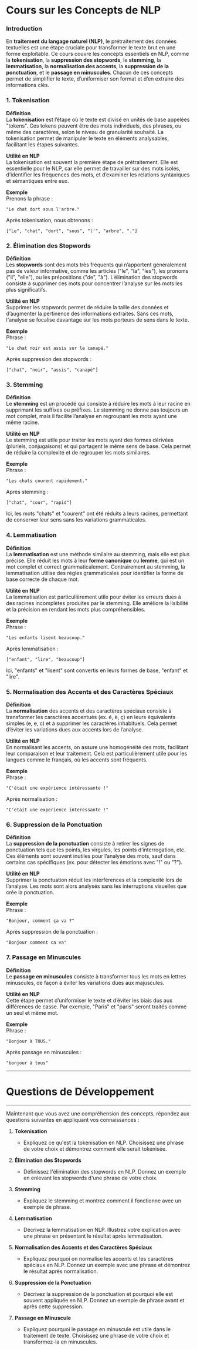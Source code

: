 # Cours sur les Concepts de NLP

### Introduction

En **traitement du langage naturel (NLP)**, le prétraitement des données textuelles est une étape cruciale pour transformer le texte brut en une forme exploitable. Ce cours couvre les concepts essentiels en NLP, comme la **tokenisation**, la **suppression des stopwords**, le **stemming**, la **lemmatisation**, la **normalisation des accents**, la **suppression de la ponctuation**, et le **passage en minuscules**. Chacun de ces concepts permet de simplifier le texte, d’uniformiser son format et d’en extraire des informations clés. 

### 1. Tokenisation

**Définition**  
La **tokenisation** est l’étape où le texte est divisé en unités de base appelées "tokens". Ces tokens peuvent être des mots individuels, des phrases, ou même des caractères, selon le niveau de granularité souhaité. La tokenisation permet de manipuler le texte en éléments analysables, facilitant les étapes suivantes.

**Utilité en NLP**  
La tokenisation est souvent la première étape de prétraitement. 
Elle est essentielle pour le NLP, car elle permet de travailler sur des mots isolés, d’identifier les fréquences des mots, et d’examiner les relations syntaxiques et sémantiques entre eux.

**Exemple**  
Prenons la phrase :  
```plaintext
"Le chat dort sous l'arbre."
```
Après tokenisation, nous obtenons :  
```plaintext
["Le", "chat", "dort", "sous", "l'", "arbre", "."]
```

### 2. Élimination des Stopwords

**Définition**  
Les **stopwords** sont des mots très fréquents qui n’apportent généralement pas de valeur informative, comme les articles ("le", "la", "les"), les pronoms ("il", "elle"), ou les prépositions ("de", "à"). L’élimination des stopwords consiste à supprimer ces mots pour concentrer l’analyse sur les mots les plus significatifs.

**Utilité en NLP**  
Supprimer les stopwords permet de réduire la taille des données et d’augmenter la pertinence des informations extraites. Sans ces mots, l'analyse se focalise davantage sur les mots porteurs de sens dans le texte.

**Exemple**  
Phrase :  
```plaintext
"Le chat noir est assis sur le canapé."
```
Après suppression des stopwords :  
```plaintext
["chat", "noir", "assis", "canapé"]
```

### 3. Stemming

**Définition**  
Le **stemming** est un procédé qui consiste à réduire les mots à leur racine en supprimant les suffixes ou préfixes. Le stemming ne donne pas toujours un mot complet, mais il facilite l’analyse en regroupant les mots ayant une même racine.

**Utilité en NLP**  
Le stemming est utile pour traiter les mots ayant des formes dérivées (pluriels, conjugaisons) et qui partagent le même sens de base. Cela permet de réduire la complexité et de regrouper les mots similaires.

**Exemple**  
Phrase :  
```plaintext
"Les chats courent rapidement."
```
Après stemming :  
```plaintext
["chat", "cour", "rapid"]
```
Ici, les mots "chats" et "courent" ont été réduits à leurs racines, permettant de conserver leur sens sans les variations grammaticales.

### 4. Lemmatisation

**Définition**  
La **lemmatisation** est une méthode similaire au stemming, mais elle est plus précise. Elle réduit les mots à leur **forme canonique** ou **lemme**, qui est un mot complet et correct grammaticalement. Contrairement au stemming, la lemmatisation utilise des règles grammaticales pour identifier la forme de base correcte de chaque mot.

**Utilité en NLP**  
La lemmatisation est particulièrement utile pour éviter les erreurs dues à des racines incomplètes produites par le stemming. Elle améliore la lisibilité et la précision en rendant les mots plus compréhensibles.

**Exemple**  
Phrase :  
```plaintext
"Les enfants lisent beaucoup."
```
Après lemmatisation :  
```plaintext
["enfant", "lire", "beaucoup"]
```
Ici, "enfants" et "lisent" sont convertis en leurs formes de base, "enfant" et "lire".

### 5. Normalisation des Accents et des Caractères Spéciaux

**Définition**  
La **normalisation** des accents et des caractères spéciaux consiste à transformer les caractères accentués (ex. é, è, ç) en leurs équivalents simples (e, e, c) et à supprimer les caractères inhabituels. Cela permet d’éviter les variations dues aux accents lors de l’analyse.

**Utilité en NLP**  
En normalisant les accents, on assure une homogénéité des mots, facilitant leur comparaison et leur traitement. Cela est particulièrement utile pour les langues comme le français, où les accents sont fréquents.

**Exemple**  
Phrase :  
```plaintext
"C'était une expérience intéressante !"
```
Après normalisation :  
```plaintext
"C'etait une experience interessante !"
```

### 6. Suppression de la Ponctuation

**Définition**  
La **suppression de la ponctuation** consiste à retirer les signes de ponctuation tels que les points, les virgules, les points d’interrogation, etc. Ces éléments sont souvent inutiles pour l’analyse des mots, sauf dans certains cas spécifiques (ex. pour détecter les émotions avec "!" ou "?").

**Utilité en NLP**  
Supprimer la ponctuation réduit les interférences et la complexité lors de l’analyse. Les mots sont alors analysés sans les interruptions visuelles que crée la ponctuation.

**Exemple**  
Phrase :  
```plaintext
"Bonjour, comment ça va ?"
```
Après suppression de la ponctuation :  
```plaintext
"Bonjour comment ca va"
```

### 7. Passage en Minuscules

**Définition**  
Le **passage en minuscules** consiste à transformer tous les mots en lettres minuscules, de façon à éviter les variations dues aux majuscules.

**Utilité en NLP**  
Cette étape permet d’uniformiser le texte et d’éviter les biais dus aux différences de casse. Par exemple, "Paris" et "paris" seront traités comme un seul et même mot.

**Exemple**  
Phrase :  
```plaintext
"Bonjour à TOUS."
```
Après passage en minuscules :  
```plaintext
"bonjour à tous"
```

---
# Questions de Développement
---

Maintenant que vous avez une compréhension des concepts, répondez aux questions suivantes en appliquant vos connaissances :

1. **Tokenisation**  
   - Expliquez ce qu'est la tokenisation en NLP. Choisissez une phrase de votre choix et démontrez comment elle serait tokenisée.

2. **Élimination des Stopwords**  
   - Définissez l'élimination des stopwords en NLP. Donnez un exemple en enlevant les stopwords d'une phrase de votre choix.

3. **Stemming**  
   - Expliquez le stemming et montrez comment il fonctionne avec un exemple de phrase.

4. **Lemmatisation**  
   - Décrivez la lemmatisation en NLP. Illustrez votre explication avec une phrase en présentant le résultat après lemmatisation.

5. **Normalisation des Accents et des Caractères Spéciaux**  
   - Expliquez pourquoi on normalise les accents et les caractères spéciaux en NLP. Donnez un exemple avec une phrase et démontrez le résultat après normalisation.

6. **Suppression de la Ponctuation**  
   - Décrivez la suppression de la ponctuation et pourquoi elle est souvent appliquée en NLP. Donnez un exemple de phrase avant et après cette suppression.

7. **Passage en Minuscule**  
   - Expliquez pourquoi le passage en minuscule est utile dans le traitement de texte. Choisissez une phrase de votre choix et transformez-la en minuscules.

